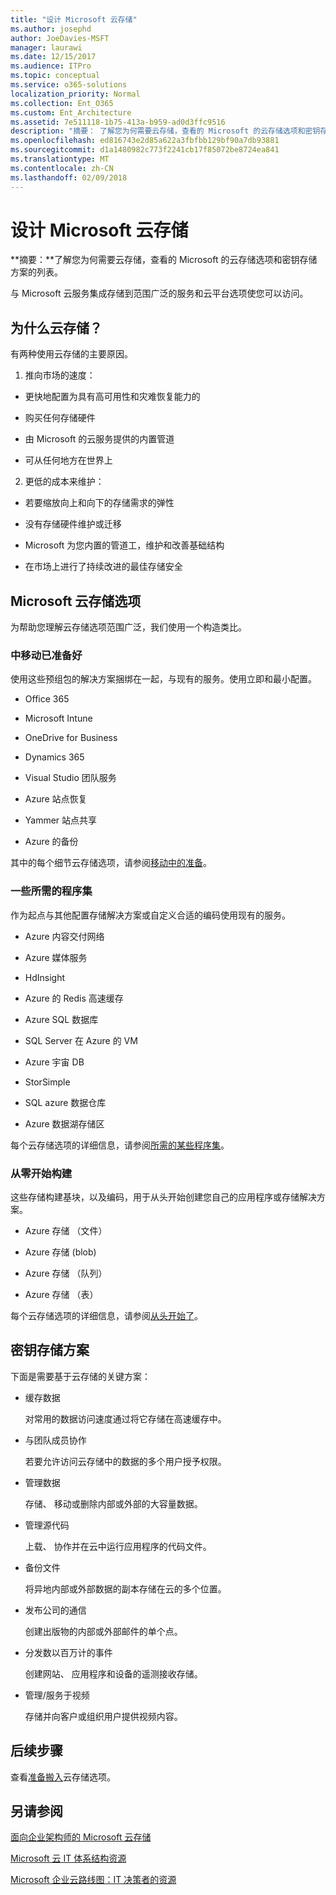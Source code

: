 ```yaml
---
title: "设计 Microsoft 云存储"
ms.author: josephd
author: JoeDavies-MSFT
manager: laurawi
ms.date: 12/15/2017
ms.audience: ITPro
ms.topic: conceptual
ms.service: o365-solutions
localization_priority: Normal
ms.collection: Ent_O365
ms.custom: Ent_Architecture
ms.assetid: 7e511118-1b75-413a-b959-ad0d3ffc9516
description: "摘要： 了解您为何需要云存储，查看的 Microsoft 的云存储选项和密钥存储方案的列表。"
ms.openlocfilehash: ed816743e2d85a622a3fbfbb129bf90a7db93881
ms.sourcegitcommit: d1a1480982c773f2241cb17f85072be8724ea841
ms.translationtype: MT
ms.contentlocale: zh-CN
ms.lasthandoff: 02/09/2018
---
```

# <a name="designing-storage-for-the-microsoft-cloud"></a>设计 Microsoft 云存储

 **摘要：**了解您为何需要云存储，查看的 Microsoft 的云存储选项和密钥存储方案的列表。
  
与 Microsoft 云服务集成存储到范围广泛的服务和云平台选项使您可以访问。
  
## <a name="why-cloud-storage"></a>为什么云存储？

有两种使用云存储的主要原因。
  
1. 推向市场的速度：
    
  - 更快地配置为具有高可用性和灾难恢复能力的
    
  - 购买任何存储硬件
    
  - 由 Microsoft 的云服务提供的内置管道
    
  - 可从任何地方在世界上
    
2. 更低的成本来维护：
    
  - 若要缩放向上和向下的存储需求的弹性
    
  - 没有存储硬件维护或迁移
    
  - Microsoft 为您内置的管道工，维护和改善基础结构
    
  - 在市场上进行了持续改进的最佳存储安全
    
## <a name="microsoft-cloud-storage-options"></a>Microsoft 云存储选项

为帮助您理解云存储选项范围广泛，我们使用一个构造类比。
  
### <a name="move-in-ready"></a>中移动已准备好

使用这些预组包的解决方案捆绑在一起，与现有的服务。使用立即和最小配置。
  
- Office 365
    
- Microsoft Intune
    
- OneDrive for Business
    
- Dynamics 365
    
- Visual Studio 团队服务
    
- Azure 站点恢复
    
- Yammer 站点共享
    
- Azure 的备份
    
其中的每个细节云存储选项，请参阅[移动中的准备](move-in-ready.md)。
  
### <a name="some-assembly-required"></a>一些所需的程序集

作为起点与其他配置存储解决方案或自定义合适的编码使用现有的服务。
  
- Azure 内容交付网络
    
- Azure 媒体服务
    
- HdInsight
    
- Azure 的 Redis 高速缓存
    
- Azure SQL 数据库
    
- SQL Server 在 Azure 的 VM
    
- Azure 宇宙 DB
    
- StorSimple
    
- SQL azure 数据仓库
    
- Azure 数据湖存储区
    
每个云存储选项的详细信息，请参阅[所需的某些程序集](some-assembly-required.md)。
  
### <a name="build-from-the-ground-up"></a>从零开始构建

这些存储构建基块，以及编码，用于从头开始创建您自己的应用程序或存储解决方案。
  
- Azure 存储 （文件）
    
- Azure 存储 (blob)
    
- Azure 存储 （队列）
    
- Azure 存储 （表）
    
每个云存储选项的详细信息，请参阅[从头开始了](build-from-the-ground-up.md)。
  
## <a name="key-storage-scenarios"></a>密钥存储方案

下面是需要基于云存储的关键方案：
  
- 缓存数据
    
    对常用的数据访问速度通过将它存储在高速缓存中。
    
- 与团队成员协作
    
    若要允许访问云存储中的数据的多个用户授予权限。
    
- 管理数据
    
    存储、 移动或删除内部或外部的大容量数据。
    
- 管理源代码
    
    上载、 协作并在云中运行应用程序的代码文件。
    
- 备份文件
    
    将异地内部或外部数据的副本存储在云的多个位置。
    
- 发布公司的通信
    
    创建出版物的内部或外部邮件的单个点。
    
- 分发数以百万计的事件
    
    创建网站、 应用程序和设备的遥测接收存储。
    
- 管理/服务于视频
    
    存储并向客户或组织用户提供视频内容。
    
## <a name="next-step"></a>后续步骤

查看[准备搬入](move-in-ready.md)云存储选项。
  
## <a name="see-also"></a>另请参阅

[面向企业架构师的 Microsoft 云存储](microsoft-cloud-storage-for-enterprise-architects.md)
  
[Microsoft 云 IT 体系结构资源](microsoft-cloud-it-architecture-resources.md)

[Microsoft 企业云路线图：IT 决策者的资源](https://sway.com/FJ2xsyWtkJc2taRD)


